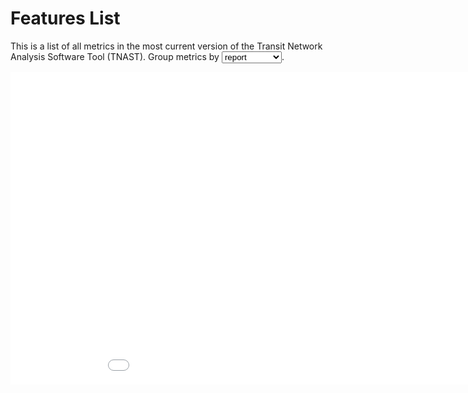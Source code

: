 Features List
=========

This is a list of all metrics in the most current version of the Transit Network Analysis Software Tool (TNAST).
Group metrics by <select onchange="$('iframe').attr('src', '../../TNAtoolAPI-Webapp/Metrics.html?&flag='+$(this).val());">
	<option value="reportsJson">report</option>	
	<option value="metricsJson">metric name</option>	
	</select>.

<iframe src="../../TNAtoolAPI-Webapp/Metrics.html?&flag=reportsJson" class="noScrolling" width="1000" height="500" frameborder="0" scrolling="auto"  style="margin:0 auto;display:block;float:left;" ></iframe>